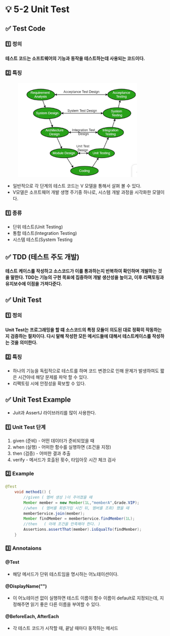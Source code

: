 # 💡 5-2 Unit Test

## ✅ Test Code

### 1️⃣ 정의

#### 테스트 코드는 소프트웨어의 기능과 동작을 테스트하는데 사용되는 코드이다.&#x20;

### 2️⃣ 특징

<figure><img src="../.gitbook/assets/image.png" alt="" width="375"><figcaption></figcaption></figure>

* 일반적으로 각 단계의 테스트 코드는 V 모델을 통해서 살펴 볼 수 있다.
* V모델은 소프트웨어 개발 생명 주기중 하나로, 시스템 개발 과정을 시각화한 모델이다.

### 1️⃣ 종류

* 단위 테스트(Unit Testing)
* 통합 테스트(Integration Testing)
* 시스템 테스트(System Testing

## ✅ TDD (테스트 주도 개발)

#### 테스트 케이스를 작성하고 소스코드가 이를 통과하는지 반복하여 확인하며 개발하는 것을 말한다. TDD는 기능의 구현 목표에 집중하여 개발 생산성을 높이고, 이후 리팩토링과 유지보수에 이점을 가져다준다.

## ✅ Unit Test

### 1️⃣ 정의

#### Unit Test는 프로그래밍을 할 떄 소스코드의 특정 모듈이 의도된 대로 정확히 작동하는지 검증하는 절차이다.  다시 말해 작성한 모든 메서드들에 대해서 테스트케이스를 작성하는 것을 의미한다.

### 2️⃣ 특징

* 하나의 기능을 독립적으로 테스트를 하며 코드 변경으로 인해 문제가 발생하여도 짧은 시간아네 해당 문제를 파악 할 수 있다.
* 리팩토링 시에 안정성을 확보할 수 있다.

## ✅ Unit Test Example

* Juit과 AssertJ 라이브러리를 많이 사용한다.

### 1️⃣ Unit Test 단계

1. given (준비) - 어떤 데이터가 준비되었을 때
2. when (실행) - 어떠한 함수를 실행하면 (조건을 지정)
3. then (검증) - 어떠한 결과 추출
4. verify - 메서드가 호출된 횟수, 타임아웃 시간 체크 검사

### 2️⃣ Example

```java
@Test
    void method1() {
        //given ( 멤버 생성 )이 주어졌을 때
        Member member = new Member(1L,"memberA",Grade.VIP);
        //when  ( 멤버를 회원가입 시킨 뒤, 멤버를 조회) 했을 때
        memberService.join(member);
        Member findMember = memberService.findMember(1L);
        //then   ( 아래 조건을 만족해야 한다. )
        Assertions.assertThat(member).isEqualTo(findMember);
    }
```

### 3️⃣ Annotaions

#### @Test

* 해당 메서드가 단위 테스트임을 명시하는 어노테이션이다.

#### @DisplayName("")

* 이 어노테이션 없이 실행하면 테스트 이름이 함수 이름이 default로 지정되는데, 지정해주면 읽기 좋은 다른 이름을 부여할 수 있다.

#### @BeforeEach, AfterEach

* 각 테스트 코드가 시작할 때, 끝날 때마다 동작하는 메서드
